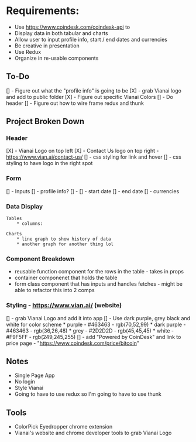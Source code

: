 # Requirements:
* Use https://www.coindesk.com/coindesk-api to
* Display data in both tabular and charts
* Allow user to input profile info, start / end dates and currencies
* Be creative in presentation
* Use Redux
* Organize in re-usable components

## To-Do
[] - Figure out what the "profile info" is going to be
[X] - grab Vianai logo and add to public folder
[X] - Figure out specific Vianai Colors
[] - Do header
[] - Figure out how to wire frame redux and thunk


## Project Broken Down

### Header
[X] - Vianai Logo on top left
[X] - Contact Us logo on top right - https://www.vian.ai/contact-us/
[] - css styling for link and hover
[] - css styling to have logo in the right spot

### Form
[] - Inputs
    [] - profile info?
        [] - 
    [] - start date
    [] - end date
    [] - currencies

### Data Display
    Tables
        * columns:

    Charts
        * line graph to show history of data
        * another graph for another thing lol

### Component Breakdown
* reusable function component for the rows in the table - takes in props
* container componenet that holds the table
* form class component that has inputs and handles fetches - might be able to refactor this into 2 comps

### Styling - https://www.vian.ai/ (website)
[] - grab Vianai Logo and add it into app
[] - Use dark purple, grey black and white for color scheme
    * purple - #463463 - rgb(70,52,99)
    * dark purple - #463463 - rgb(36,26,48)
    * grey - #2D2D2D - rgb(45,45,45)
    * white - #F9F5FF - rgb(249,245,255)
[] - add "Powered by CoinDesk" and link to price page - "https://www.coindesk.com/price/bitcoin"

## Notes
* Single Page App
* No login
* Style Vianai
* Going to have to use redux so I'm going to have to use thunk

## Tools
* ColorPick Eyedropper chrome extension
* Vianai's website and chrome developer tools to grab Vianai Logo
